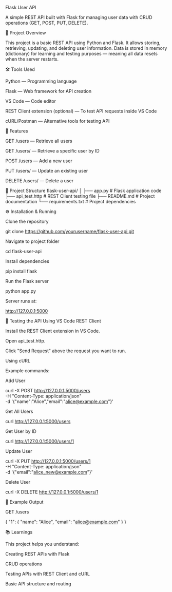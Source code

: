 Flask User API

A simple REST API built with Flask for managing user data with CRUD operations (GET, POST, PUT, DELETE).

📌 Project Overview

This project is a basic REST API using Python and Flask. It allows storing, retrieving, updating, and deleting user information.
Data is stored in memory (dictionary) for learning and testing purposes — meaning all data resets when the server restarts.

🛠 Tools Used

Python — Programming language

Flask — Web framework for API creation

VS Code — Code editor

REST Client extension (optional) — To test API requests inside VS Code

cURL/Postman — Alternative tools for testing API

🚀 Features

GET /users — Retrieve all users

GET /users/<id> — Retrieve a specific user by ID

POST /users — Add a new user

PUT /users/<id> — Update an existing user

DELETE /users/<id> — Delete a user

📂 Project Structure
flask-user-api/
│
├── app.py           # Flask application code
├── api_test.http    # REST Client testing file
├── README.md        # Project documentation
└── requirements.txt # Project dependencies

⚙ Installation & Running

Clone the repository

git clone https://github.com/yourusername/flask-user-api.git


Navigate to project folder

cd flask-user-api


Install dependencies

pip install flask


Run the Flask server

python app.py


Server runs at:

http://127.0.0.1:5000

🧪 Testing the API
Using VS Code REST Client

Install the REST Client extension in VS Code.

Open api_test.http.

Click "Send Request" above the request you want to run.

Using cURL

Example commands:

Add User

curl -X POST http://127.0.0.1:5000/users \
-H "Content-Type: application/json" \
-d '{"name":"Alice","email":"alice@example.com"}'


Get All Users

curl http://127.0.0.1:5000/users


Get User by ID

curl http://127.0.0.1:5000/users/1


Update User

curl -X PUT http://127.0.0.1:5000/users/1 \
-H "Content-Type: application/json" \
-d '{"email":"alice_new@example.com"}'


Delete User

curl -X DELETE http://127.0.0.1:5000/users/1

📌 Example Output

GET /users

{
  "1": {
    "name": "Alice",
    "email": "alice@example.com"
  }
}

📚 Learnings

This project helps you understand:

Creating REST APIs with Flask

CRUD operations

Testing APIs with REST Client and cURL

Basic API structure and routing

